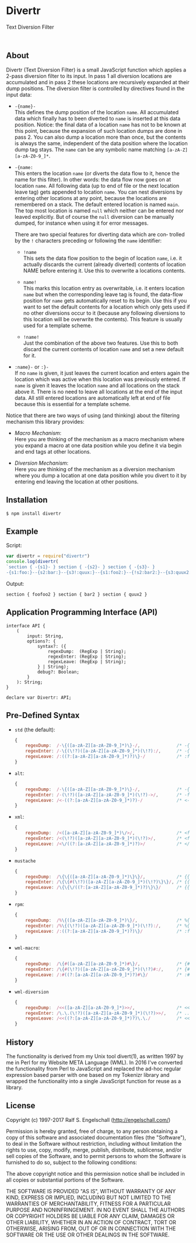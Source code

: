 
Divertr
=======

Text Diversion Filter

<p/>
<img src="https://nodei.co/npm/divertr.png?downloads=true&stars=true" alt=""/>

<p/>
<img src="https://david-dm.org/rse/divertr.png" alt=""/>

About
-----

Divertr (Text Diversion Filter) is a small JavaScript function which
applies a 2-pass diversion filter to its input. In pass 1 all diversion
locations are accumulated and in pass 2 these locations are recursively
expanded at their dump positions. The diversion filter is controlled by
directives found in the input data:

- `-{name}-`<br/>
    This defines the dump position of the location `name`. All accumulated
    data which finally has to been diverted to `name` is inserted
    at this data position. Notice: the final data of a location `name`
    has not to be known at this point, because the expansion of such
    location dumps are done in pass 2. You can also dump a location
    more than once, but the contents is always the same, independent of
    the data position where the location dump tag stays. The `name` can
    be any symbolic name matching `[a-zA-Z][a-zA-Z0-9_]*`.

- `-{name:`<br/>
    This enters the location `name` (or diverts the data flow to it,
    hence the name for this filter). In other words: the data flow now
    goes on at location `name`. All following data (up to end of file or
    the next location leave tag) gets appended to location `name`. You
    can nest diversions by entering other locations at any point,
    because the locations are remembered on a stack. The default
    entered location is named `main`. The top most location is
    named `null` which neither can be entered nor leaved explicitly.
    But of course the `null` diversion can be manually
    dumped, for instance when using it for error messages.

    There are two special features for diverting data which are con‐
    trolled by the `!` characters preceding or following the `name`
    identifier:


    - `!name`<br/>
        This sets the data flow position to the begin of location `name`,
        i.e. it actually discards the current (already diverted) contents
        of location NAME before entering it. Use this to overwrite a locations
        contents.

    - `name!`<br/>
        This marks this location entry as overwritable, i.e. it enters
        location `name` but when the corresponding leave tag is found,
        the data-flow position for `name` gets automatically reset to its
        begin. Use this if you want to set the default contents for a
        location which only gets used if no other diversions occur to
        it (because any following diversions to this location will be
        overwrite the contents). This feature is usually used for a
        template scheme.

    - `!name!`<br/>
        Just the combination of the above two features. Use this to
        both discard the current contents of location `name` and set a
        new default for it.

- `:name}-` or `:}-`<br/>
    If no `name` is given, it just leaves the current location and
    enters again the location which was active when this location was
    previously entered. If `name` is given it leaves the location
    `name` and all locations on the stack above it. There is no need to
    leave all locations at the end of the input data. All still entered
    locations are automatically left at end of file because this is
    essential for a template scheme.

Notice that there are two ways of using (and thinking) about the filtering
mechanism this library provides:

- *Macro Mechanism*:<br/>
    Here you are thinking of the mechanism as a macro mechanism where
    you expand a macro at one data position while you define it via
    begin and end tags at other locations.

- *Diversion Mechanism*:<br/>
    Here you are thinking of the mechanism as a diversion
    mechanism where you dump a location at one data position while you
    divert to it by entering end leaving the location at
    other positions.

Installation
------------

```shell
$ npm install divertr
```

Example
-------

Script:

```js
var divertr = require("divertr")
console.log(divertr(
`section { -{s1}- } section { -{s2}- } section { -{s3}- }
-{s1:foo:}--{s2:bar:}--{s3!:quux:}--{s1:foo2:}--{!s2:bar2:}--{s3:quux2:}-`))
```

Output:

```
section { foofoo2 } section { bar2 } section { quux2 }
```

Application Programming Interface (API)
---------------------------------------

```
interface API {
    (
        input: String,
        options?: {
            syntax?: ({
                regexDump:  (RegExp | String);
                regexEnter: (RegExp | String);
                regexLeave: (RegExp | String);
            } | String);
            debug?: Boolean;
        }
    ): String;
}

declare var Divertr: API;
```

Pre-Defined Syntax
------------------

- `std` (the default):

    ```js
    {
        regexDump:  /-\{([a-zA-Z][a-zA-Z0-9_]*)\}-/,              /* -{foo}-  */
        regexEnter: /-\{(\!?)([a-zA-Z][a-zA-Z0-9_]*)(\!?):/,      /* -{foo:   */
        regexLeave: /:((?:[a-zA-Z][a-zA-Z0-9_]*)?)\}-/            /* :foo}-   */
    }
    ```

- `alt`:

    ```js
    {
        regexDump:  /-\{([a-zA-Z][a-zA-Z0-9_]*)\}-/,              /* -{foo}-  */
        regexEnter: /-(\!?)([a-zA-Z][a-zA-Z0-9_]*)(\!?)->/,       /* -foo->   */
        regexLeave: /<-((?:[a-zA-Z][a-zA-Z0-9_]*)?)-/             /* <-foo-   */
    }
    ```

- `xml`:

    ```js
    {
        regexDump:  /<([a-zA-Z][a-zA-Z0-9_]*)\/>/,                /* <foo/>   */
        regexEnter: /<(\!?)([a-zA-Z][a-zA-Z0-9_]*)(\!?)>/,        /* <foo>    */
        regexLeave: /<\/((?:[a-zA-Z][a-zA-Z0-9_]*)?)>/            /* </foo>   */
    }
    ```

- `mustache`

    ```js
    {
        regexDump:  /\{\{([a-zA-Z][a-zA-Z0-9_]*)\}\}/,            /* {{foo}}  */
        regexEnter: /\{\{#(\!?)([a-zA-Z][a-zA-Z0-9_]*)(\!?)\}\}/, /* {{#foo}} */
        regexLeave: /\{\{\/((?:[a-zA-Z][a-zA-Z0-9_]*)?)\}\}/      /* {{/foo}} */
    }
    ```

- `rpm`:

    ```js
    {
        regexDump:  /%\{([a-zA-Z][a-zA-Z0-9_]*)\}/,               /* %{foo}   */
        regexEnter: /%\{(\!?)([a-zA-Z][a-zA-Z0-9_]*)(\!?):/,      /* %{foo:   */
        regexLeave: /:((?:[a-zA-Z][a-zA-Z0-9_]*)?)\}/             /* :foo}    */
    }
    ```

- `wml-macro`:

    ```js
    {
        regexDump:  /\{#([a-zA-Z][a-zA-Z0-9_]*)#\}/,              /* {#foo#}  */
        regexEnter: /\{#(\!?)([a-zA-Z][a-zA-Z0-9_]*)(\!?)#:/,     /* {#foo#:  */
        regexLeave: /:#((?:[a-zA-Z][a-zA-Z0-9_]*)?)#\}/           /* :#foo#}  */
    }
    ```

- `wml-diversion`

    ```js
    {
        regexDump:  /<<([a-zA-Z][a-zA-Z0-9_]*)>>/,                /* <<foo>>  */
        regexEnter: /\.\.(\!?)([a-zA-Z][a-zA-Z0-9_]*)(\!?)>>/,    /* ..foo>>  */
        regexLeave: /<<((?:[a-zA-Z][a-zA-Z0-9_]*)?)\.\./          /* <<foo..  */
    }
    ```

History
-------

The functionality is derived from my Unix tool divert(1), as written
1997 by me in Perl for my Website META Language (WML). In 2016 I've
converted the functionality from Perl to JavaScript and replaced the
ad-hoc regular expression based parser with one based on my Tokenizr
library and wrapped the functionality into a single JavaScript function
for reuse as a library.

License
-------

Copyright (c) 1997-2017 Ralf S. Engelschall (http://engelschall.com/)

Permission is hereby granted, free of charge, to any person obtaining
a copy of this software and associated documentation files (the
"Software"), to deal in the Software without restriction, including
without limitation the rights to use, copy, modify, merge, publish,
distribute, sublicense, and/or sell copies of the Software, and to
permit persons to whom the Software is furnished to do so, subject to
the following conditions:

The above copyright notice and this permission notice shall be included
in all copies or substantial portions of the Software.

THE SOFTWARE IS PROVIDED "AS IS", WITHOUT WARRANTY OF ANY KIND,
EXPRESS OR IMPLIED, INCLUDING BUT NOT LIMITED TO THE WARRANTIES OF
MERCHANTABILITY, FITNESS FOR A PARTICULAR PURPOSE AND NONINFRINGEMENT.
IN NO EVENT SHALL THE AUTHORS OR COPYRIGHT HOLDERS BE LIABLE FOR ANY
CLAIM, DAMAGES OR OTHER LIABILITY, WHETHER IN AN ACTION OF CONTRACT,
TORT OR OTHERWISE, ARISING FROM, OUT OF OR IN CONNECTION WITH THE
SOFTWARE OR THE USE OR OTHER DEALINGS IN THE SOFTWARE.

